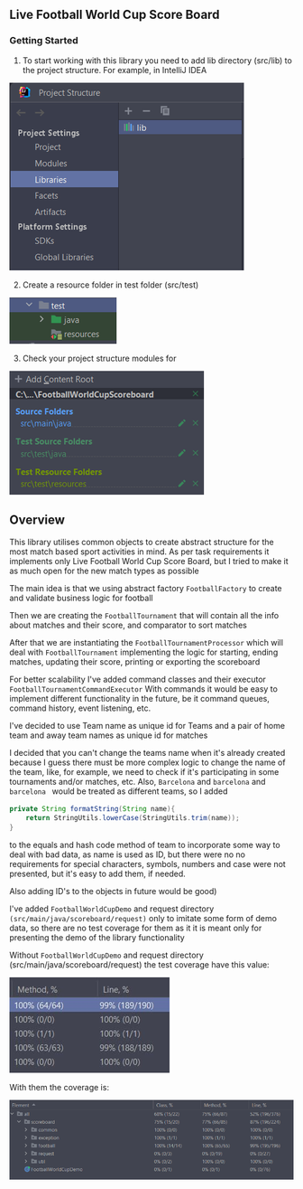 ## Live Football World Cup Score Board
### Getting Started
1. To start working with this library you need to add lib directory (src/lib) to the project structure. For example, in IntelliJ IDEA 

![img_1.png](img_1.png)

2. Create a resource folder in test folder (src/test) 

![img_2.png](img_2.png)

3. Check your project structure modules for 

![img_3.png](img_3.png)

## Overview
This library utilises common objects to create abstract structure for the most match based sport activities in mind.
As per task requirements it implements only Live Football World Cup Score Board, but I tried to make it as much open 
for the new match types as possible

The main idea is that we using abstract factory ```FootballFactory``` to create and validate business logic for football

Then we are creating the ```FootballTournament``` that will contain all the info about matches and their score, and comparator to sort matches

After that we are instantiating the ```FootballTournamentProcessor``` which will deal with ```FootballTournament``` 
implementing the logic for starting, ending matches, updating their score, printing or exporting the scoreboard

For better scalability I've added command classes and their executor ```FootballTournamentCommandExecutor```
With commands it would be easy to implement different functionality in the future, be it command queues, command history, event listening, etc.

I've decided to use Team name as unique id for Teams and a pair of home team and away team names as unique id for matches

I decided that you can't change the teams name when it's already created because I guess there must be more complex logic to change the name of the team,
like, for example, we need to check if it's participating in some tournaments and/or matches, etc.
Also, ``Barcelona`` and ``barcelona`` and ``barcelona `` would be treated as different teams, so I added
```java
private String formatString(String name){
    return StringUtils.lowerCase(StringUtils.trim(name));    
}
```
to the equals and hash code method of team to incorporate some way to deal with bad data, as name is used as ID, but there were no no requirements for special characters, symbols, numbers and case were not presented, but it's easy to add them, if needed.

Also adding ID's to the objects in future would be good)

I've added ``FootballWorldCupDemo`` and request directory ``(src/main/java/scoreboard/request)`` only to imitate some form of demo data, so there are no test coverage for them as it it is meant only for presenting the demo of the library functionality

Without ``FootballWorldCupDemo`` and request directory (src/main/java/scoreboard/request) the test coverage have this value:

![img.png](img.png)

With them the coverage is:

![img_4.png](img_4.png)